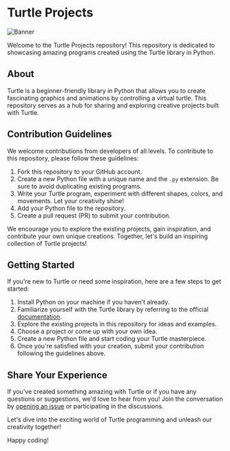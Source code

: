 # Turtle Projects

![Banner](https://encrypted-tbn0.gstatic.com/images?q=tbn:ANd9GcTWE68VLp0vBBALuegVFzAQTaMBHuCbOr90zQ&usqp=CAU)

Welcome to the Turtle Projects repository! This repository is dedicated to showcasing amazing programs created using the Turtle library in Python.

## About

Turtle is a beginner-friendly library in Python that allows you to create fascinating graphics and animations by controlling a virtual turtle. This repository serves as a hub for sharing and exploring creative projects built with Turtle.

## Contribution Guidelines

We welcome contributions from developers of all levels. To contribute to this repository, please follow these guidelines:

1. Fork this repository to your GitHub account.
2. Create a new Python file with a unique name and the `.py` extension. Be sure to avoid duplicating existing programs.
3. Write your Turtle program, experiment with different shapes, colors, and movements. Let your creativity shine!
4. Add your Python file to the repository.
5. Create a pull request (PR) to submit your contribution.

We encourage you to explore the existing projects, gain inspiration, and contribute your own unique creations. Together, let's build an inspiring collection of Turtle projects!

## Getting Started

If you're new to Turtle or need some inspiration, here are a few steps to get started:

1. Install Python on your machine if you haven't already.
2. Familiarize yourself with the Turtle library by referring to the official [documentation](https://docs.python.org/3/library/turtle.html).
3. Explore the existing projects in this repository for ideas and examples.
4. Choose a project or come up with your own idea.
5. Create a new Python file and start coding your Turtle masterpiece.
6. Once you're satisfied with your creation, submit your contribution following the guidelines above.

## Share Your Experience

If you've created something amazing with Turtle or if you have any questions or suggestions, we'd love to hear from you! Join the conversation by [opening an issue](https://github.com/example/repository/issues) or participating in the discussions.

Let's dive into the exciting world of Turtle programming and unleash our creativity together!

Happy coding!
